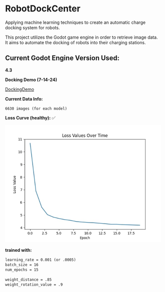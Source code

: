 # RobotDockCenter
 Applying machine learning techniques to create an automatic charge docking system for robots.

This project utilizes the Godot game engine in order to retrieve image data. It aims to automate the docking of robots into their charging stations.

## **Current Godot Engine Version Used:**
**4.3**

**Docking Demo (7-14-24)**

[DockingDemo](https://github.com/user-attachments/assets/17d77959-a484-4489-93ab-d440e66e084c)

**Current Data Info:**

```
6630 images (for each model)
```

**Loss Curve (healthy):**
✅

![Alt text](assets/latest_loss_curve.jpg "Current Loss Curve")

**trained with:**
```
learning_rate = 0.001 (or .0005)
batch_size = 16
num_epochs = 15

weight_distance = .85
weight_rotation_value = .9
```
